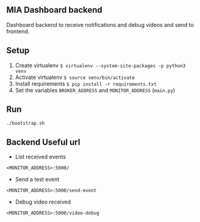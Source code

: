 ## MIA Dashboard backend
Dashboard backend to receive notifications and debug videos and send to frontend.

## Setup
1. Create virtualenv `$ virtualenv --system-site-packages -p python3 venv`
2. Activate virtualenv `$ source venv/bin/activate`
3. Install requirements `$ pip install -r requirements.txt`
4. Set the variables `BROKER_ADDRESS` and `MONITOR_ADDRESS` (`main.py`)

## Run
```
./bootstrap.sh
```

## Backend Useful url
- List received events
```
<MONITOR_ADDRESS>:5000/
```
- Send a test event
```
<MONITOR_ADDRESS>:5000/send-event
```
- Debug video received
```
<MONITOR_ADDRESS>:5000/video-debug
```